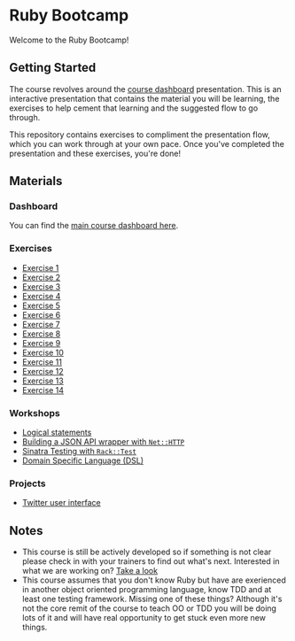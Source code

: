 # Ruby Bootcamp

Welcome to the Ruby Bootcamp!


## Getting Started

The course revolves around the [course dashboard](http://prezi.com/adnfktg98mli/?utm_campaign=share&utm_medium=copy&rc=ex0share) presentation. This is an interactive presentation that contains the material you will be learning, the exercises to help cement that learning and the suggested flow to go through.

This repository contains exercises to compliment the presentation flow, which you can work through at your own pace. Once you've completed the presentation and these exercises, you're done!


## Materials


### Dashboard

You can find the [main course dashboard here](http://prezi.com/adnfktg98mli/?utm_campaign=share&utm_medium=copy&rc=ex0share).


### Exercises

* [Exercise 1](exercise-1/readme.md)
* [Exercise 2](exercise-2/readme.md)
* [Exercise 3](exercise-3/readme.md)
* [Exercise 4](exercise-4/readme.md)
* [Exercise 5](exercise-5/readme.md)
* [Exercise 6](exercise-6/readme.md)
* [Exercise 7](exercise-7/readme.md)
* [Exercise 8](exercise-8/readme.md)
* [Exercise 9](exercise-9/readme.md)
* [Exercise 10](exercise-10/readme.md)
* [Exercise 11](exercise-11/readme.md)
* [Exercise 12](exercise-12/readme.md)
* [Exercise 13](exercise-13/readme.md)
* [Exercise 14](exercise-14/readme.md)


### Workshops

* [Logical statements](workshops/logical-statements/readme.md)
* [Building a JSON API wrapper with `Net::HTTP`](workshops/json-api-wrapper/readme.md)
* [Sinatra Testing with `Rack::Test`](workshops/sinatra-rack-test/readme.md)
* [Domain Specific Language (DSL)](workshops/domain-specific-language/readme.md)


### Projects

* [Twitter user interface](projects/twitter-user-interface/readme.md)


## Notes
- This course is still be actively developed so if something is not clear please check in with your trainers to find out what's next. Interested in what we are working on? [Take a look](https://huboard.com/Ladtech/ruby-bootcamp)
- This course assumes that you don't know Ruby but have are exerienced in another object oriented programming language, know TDD and at least one testing framework. Missing one of these things? Although it's not the core remit of the course to teach OO or TDD you will be doing lots of it and will have real opportunity to get stuck even more new things.
